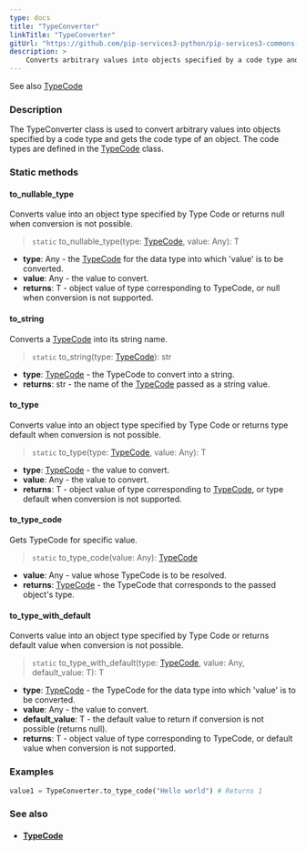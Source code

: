 ```yaml
---
type: docs
title: "TypeConverter"
linkTitle: "TypeConverter"
gitUrl: "https://github.com/pip-services3-python/pip-services3-commons-python"
description: > 
    Converts arbitrary values into objects specified by a code type and obtains the code type of an object.
---
```

See also [TypeCode](../../convert/type_code)

### Description
The TypeConverter class is used to convert arbitrary values into objects specified by a code type and gets the code type of an object. The code types are defined in the [TypeCode](../../convert/type_code) class.


### Static methods

#### to_nullable_type
Converts value into an object type specified by Type Code or returns null when conversion is not possible.

> `static` to_nullable_type(type: [TypeCode](../../convert/type_code), value: Any): T

- **type**: Any - the [TypeCode](../../convert/type_code) for the data type into which 'value' is to be converted.
- **value**: Any - the value to convert.
- **returns**: T - object value of type corresponding to TypeCode, or null when conversion is not supported.

#### to_string
Converts a [TypeCode](../../convert/type_code) into its string name.

> `static` to_string(type: [TypeCode](../../convert/type_code)): str

- **type**: [TypeCode](../../convert/type_code) - the TypeCode to convert into a string.
- **returns**: str - the name of the [TypeCode](../../convert/type_code) passed as a string value.

#### to_type
Converts value into an object type specified by Type Code or returns type default when conversion is not possible.

> `static` to_type(type: [TypeCode](../../convert/type_code), value: Any): T

- **type**: [TypeCode](../../convert/type_code) - the value to convert.
- **value**: Any - the value to convert.
- **returns**: T - object value of type corresponding to [TypeCode](../../convert/type_code), or type default when conversion is not supported.


#### to_type_code
Gets TypeCode for specific value.

> `static` to_type_code(value: Any): [TypeCode](../../convert/type_code)

- **value**: Any - value whose TypeCode is to be resolved.
- **returns**: [TypeCode](../../convert/type_code) - the TypeCode that corresponds to the passed object's type.

#### to_type_with_default
Converts value into an object type specified by Type Code or returns default value when conversion is not possible.

> `static` to_type_with_default(type: [TypeCode](../../convert/type_code), value: Any, default_value: T): T

- **type**: [TypeCode](../../convert/type_code) - the TypeCode for the data type into which 'value' is to be converted.
- **value**: Any - the value to convert.
- **default_value**: T - the default value to return if conversion is not possible (returns null).
- **returns**: T - object value of type corresponding to TypeCode, or default value when conversion is not supported.

### Examples

```python
value1 = TypeConverter.to_type_code("Hello world") # Returns 1
```
### See also
- #### [TypeCode](../../convert/type_code)
